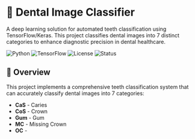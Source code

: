 # 🦷 Dental Image Classifier

A deep learning solution for automated teeth classification using TensorFlow/Keras. This project classifies dental images into 7 distinct categories to enhance diagnostic precision in dental healthcare.

![Python](https://img.shields.io/badge/python-v3.8+-blue.svg)
![TensorFlow](https://img.shields.io/badge/TensorFlow-2.0+-orange.svg)
![License](https://img.shields.io/badge/license-MIT-green.svg)
![Status](https://img.shields.io/badge/status-active-brightgreen.svg)


## 🎯 Overview

This project implements a comprehensive teeth classification system that can accurately classify dental images into 7 categories:
- **CaS** - Caries
- **CoS** - Crown
- **Gum** - Gum
- **MC** - Missing Crown
- **OC** -
